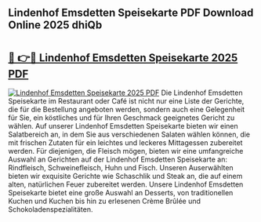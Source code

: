 ## Lindenhof Emsdetten Speisekarte PDF Download Online 2025 dhiQb

# <h2><a href="http://gc9z1o.nevu.top/?p=Lindenhof+Emsdetten+Speisekarte">🔗 👉🔴 Lindenhof Emsdetten Speisekarte 2025 PDF</a></h2>

[![Lindenhof Emsdetten Speisekarte 2025 PDF](https://i.imgur.com/dBaPXMq.png)](http://gc9z1o.nevu.top/?p=Lindenhof+Emsdetten+Speisekarte)
Die Lindenhof Emsdetten Speisekarte im Restaurant oder Café ist nicht nur eine Liste der Gerichte, die für die Bestellung angeboten werden, sondern auch eine Gelegenheit für Sie, ein köstliches und für Ihren Geschmack geeignetes Gericht zu wählen. Auf unserer Lindenhof Emsdetten Speisekarte bieten wir einen Salatbereich an, in dem Sie aus verschiedenen Salaten wählen können, die mit frischen Zutaten für ein leichtes und leckeres Mittagessen zubereitet werden. Für diejenigen, die Fleisch mögen, bieten wir eine umfangreiche Auswahl an Gerichten auf der Lindenhof Emsdetten Speisekarte an: Rindfleisch, Schweinefleisch, Huhn und Fisch. Unseren Auserwählten bieten wir exquisite Gerichte wie Schaschlik und Steak an, die auf einem alten, natürlichen Feuer zubereitet werden. Unsere Lindenhof Emsdetten Speisekarte bietet eine große Auswahl an Desserts, von traditionellen Kuchen und Kuchen bis hin zu erlesenen Crème Brûlée und Schokoladenspezialitäten.
